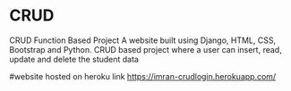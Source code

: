 # CRUD

CRUD Function Based Project 
A website built using Django, HTML, CSS, Bootstrap and Python.
CRUD based project where a user can insert, read, update and 
delete the student data

#website hosted on heroku
link https://imran-crudlogin.herokuapp.com/

